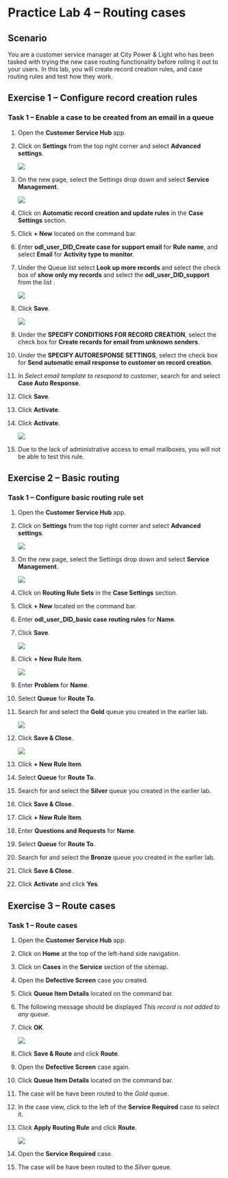 # Practice Lab 4 – Routing cases

## Scenario

You are a customer service manager at City Power & Light who has been tasked with trying the new case routing functionality before rolling it out to your users. In this lab, you will create record creation rules, and case routing rules and test how they work.

## Exercise 1 – Configure record creation rules

### Task 1 – Enable a case to be created from an email in a queue

1.  Open the **Customer Service Hub** app.

2.  Click on **Settings** from the top right corner and select **Advanced settings**.

    ![](../images/Advanced-settings.png)
    
3.  On the new page, select the Settings drop down and select **Service Management**.

    ![](../images/service-management..png)

4.  Click on **Automatic record creation and update rules** in the **Case Settings** section.

5.  Click **+ New** located on the command bar.

6.  Enter **odl_user_DID_Create case for support email** for **Rule name**, and select **Email** for **Activity type to monitor**.

7.  Under the Queue list select **Look up more records** and select the check box of **show only my records** and select the **odl_user_DID_support** from the list .
    
    ![](../images/support-select-1.png)

8.  Click **Save**.

    ![](../images/support-select-2.png)

9.  Under the **SPECIFY CONDITIONS FOR RECORD CREATION**, select the check box for **Create records for email from unknown senders**.

10. Under the **SPECIFY AUTORESPONSE SETTINGS**, select the check box for **Send automatic email response to customer on record creation**.

11. In *Select email template to resopond to customer*, search for and select **Case Auto Response**.

12. Click **Save**.

13. Click **Activate**.

14. Click **Activate**.

    ![](../images/support-select-3.png)

15. Due to the lack of administrative access to email mailboxes, you will not be able to test this rule.

## Exercise 2 – Basic routing

### Task 1 – Configure basic routing rule set

1.  Open the **Customer Service Hub** app.

2.  Click on **Settings** from the top right corner and select **Advanced settings**.

    ![](../images/Advanced-settings.png)
    
3.  On the new page, select the Settings drop down and select **Service Management**.

    ![](../images/service-management..png)

4.  Click on **Routing Rule Sets** in the **Case Settings** section.

5.  Click **+ New** located on the command bar.

6.  Enter **odl_user_DID_basic case routing rules** for **Name**.

7.  Click **Save**.

    ![](../images/rules1.png)

8.  Click **+ New Rule Item**.

    ![](../images/rules2.png)

9.  Enter **Problem** for **Name**.

10. Select **Queue** for **Route To**.

11. Search for and select the **Gold** queue you created in the earlier lab.

    ![](../images/rules3.png)

12. Click **Save & Close**.

    ![](../images/rules4.png)

13. Click **+ New Rule Item**.

14. Select **Queue** for **Route To**.

15. Search for and select the **Silver** queue you created in the earlier lab.

16. Click **Save & Close**.

17. Click **+ New Rule Item**.

18. Enter **Questions and Requests** for **Name**.

19. Select **Queue** for **Route To**.

20. Search for and select the **Bronze** queue you created in the earlier lab.

21. Click **Save & Close**.

22. Click **Activate** and click **Yes**.

## Exercise 3 – Route cases

### Task 1 – Route cases

1.  Open the **Customer Service Hub** app.

2.  Click on **Home** at the top of the left-hand side navigation.

3.  Click on **Cases** in the **Service** section of the sitemap.

4.  Open the **Defective Screen** case you created.

5.  Click **Queue Item Details** located on the command bar.

6.  The following message should be displayed *This record is not added to any queue.*

7.  Click **OK**.

    ![](../images/rules5.png)

8.  Click **Save & Route** and click **Route**.

9. Open the **Defective Screen** case again.

10. Click **Queue Item Details** located on the command bar.

11. The case will be have been routed to the *Gold* queue.

12. In the case view, click to the left of the **Service Required** case to select it.

13. Click **Apply Routing Rule** and click **Route**.

    ![](../images/rules6.png)

14. Open the **Service Required** case.

15. The case will be have been routed to the *Silver* queue.
